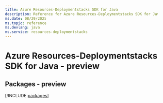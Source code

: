 ```yaml
---
title: Azure Resources-Deploymentstacks SDK for Java
description: Reference for Azure Resources-Deploymentstacks SDK for Java
ms.date: 08/29/2025
ms.topic: reference
ms.devlang: java
ms.service: resources-deploymentstacks
---
```

# Azure Resources-Deploymentstacks SDK for Java - preview
## Packages - preview
[!INCLUDE [packages](resources-deploymentstacks-index.md)]